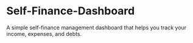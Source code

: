 # Self-Finance-Dashboard
A simple self-finance management dashboard that helps you track your income, expenses, and debts.
